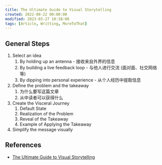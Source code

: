 ```yaml
---
title: The Ultimate Guide to Visual Storytelling
created: 2022-08-22 00:00:00
modified: 2023-03-27 10:38:00
tags: [Article, Writting, MoreToThat]
---
```


## General Steps

1. Select an idea
   1. By holding up an antenna - 接收来自外界的信息
   2. By building a live feedback loop - 与他人进行交流 (面对面、社交网络等)
   3. By dipping into personal experience - 从个人经历中提取信息
2. Define the problem and the takeaway
   1. 为什么要写这篇文章
   2. 从中读者可以获得什么
3. Create the Visceral Journey
   1. Default State
   2. Realization of the Problem
   3. Reveal of the Takeaway
   4. Example of Applying the Takeaway
4. Simplify the message visually

## References

- [The Ultimate Guide to Visual Storytelling](https://moretothat.com/visual-storytelling/)
